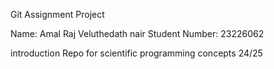 Git Assignment Project

Name: Amal Raj Veluthedath nair
Student Number: 23226062

introduction 
Repo for scientific programming concepts 24/25
